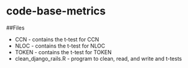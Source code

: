 # code-base-metrics

##Files
- CCN  - contains the t-test for CCN
- NLOC - contains the t-test for NLOC
- TOKEN - contains the t-test for TOKEN
- clean_django_rails.R - program to clean, read, and write and t-tests
